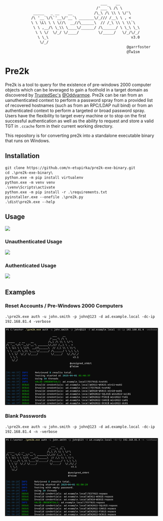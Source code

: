 ```
                                            ___    __         
                                          /'___`\ /\ \        
             _____   _ __    __          /\_\ /\ \\ \ \/'\    
            /\ '__`\/\`'__\/'__`\ _______\/_/// /__\ \ , <    
            \ \ \L\ \ \ \//\  __//\______\  // /_\ \\ \ \\`\  
             \ \ ,__/\ \_\\ \____\/______/ /\______/ \ \_\ \_\
              \ \ \/  \/_/ \/____/         \/_____/   \/_/\/_/
               \ \_\                                      v3.0    
                \/_/                                          
                                                        @garrfoster
                                                        @Tw1sm       
```

# Pre2k

Pre2k is a tool to query for the existence of pre-windows 2000 computer objects which can be leveraged to gain a foothold in a target domain as discovered by [TrustedSec's](https://www.trustedsec.com/blog/diving-into-pre-created-computer-accounts/) [@Oddvarmoe](https://twitter.com/Oddvarmoe). Pre2k can be ran from an uanuthenticated context to perform a password spray from a provided list of recovered hostnames (such as from an RPC/LDAP null bind) or from an authenticated context to perform a targeted or broad password spray. Users have the flexibility to target every machine or to stop on the first successful authentication as well as the ability to request and store a valid TGT in `.ccache` form in their current working directory.

This repository is for converting pre2k into a standalone executable binary that runs on Windows.

## Installation

```
git clone https://github.com/n-etupirka/pre2k-exe-binary.git
cd .\pre2k-exe-binary\
python.exe -m pip install virtualenv
python.exe -m venv venv
.\venv\Scripts\activate
python.exe -m pip install -r .\requirements.txt
pyinstaller.exe --onefile .\pre2k.py
.\dist\pre2k.exe --help
```

## Usage
![](.github/usage.png)

### Unauthenticated Usage
![](.github/unauth-usage.png)

### Authenticated Usage
![](.github/auth-usage.png)

## Examples

### Reset Accounts / Pre-Windows 2000 Computers

```
.\pre2k.exe auth -u john.smith -p john@123 -d ad.example.local -dc-ip 192.168.81.4 -verbose
```

![](.github/reset-example.png)

### Blank Passwords

```
.\pre2k.exe auth -u john.smith -p john@123 -d ad.example.local -dc-ip 192.168.81.4 -n -verbose
```

![](.github/blank-example.png)
